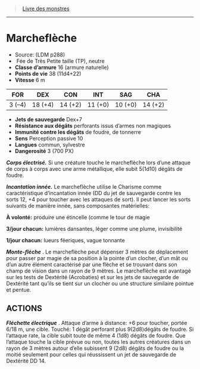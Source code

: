 ﻿> [Livre des monstres](tome_of_beasts.md)

---

# Marcheflèche

- Source: (LDM p288)
-  Fée de Très Petite taille (TP), neutre
- **Classe d’armure** 16 (armure naturelle)
- **Points de vie** 38 (11d4+22)
- **Vitesse** 6 m

|FOR|DEX|CON|INT|SAG|CHA|
|---|---|---|---|---|---|
|3 (–4)|18 (+4)|14 (+2)|11 (+0)|10 (+0)|14 (+2)|

- **Jets de sauvegarde** Dex+7
- **Résistance aux dégâts** perforants issus d’armes non magiques
- **Immunité contre les dégâts** de foudre, de tonnerre
- **Sens** Perception passive 10
- **Langues** commun, sylvestre
- **Dangerosité** 3 (700 PX)

**_Corps électrisé._** Si une créature touche le marcheflèche lors d’une attaque de corps à corps avec une arme métallique, elle subit 5(1d10) dégâts de foudre.

**_Incantation innée._** Le marcheflèche utilise le Charisme comme caractéristique d’incantation innée (DD du jet de sauvegarde contre les sorts 12, +4 pour toucher avec les attaques de sort). Il peut lancer les sorts suivants de manière innée, sans composantes matérielles:

**À volonté:** produire une étincelle (comme le tour de magie

**3/jour chacun:** lumières dansantes, léger comme une plume, invisibilité

**1/jour chacun:** lueurs féeriques, vague tonnante

**_Monte-flèche_** . Le marcheflèche peut dépenser 3 mètres de déplacement pour passer par magie de sa position à la pointe d’un clocher, d’un mât ou d’un autre élément caractérisé par une flèche et se trouvant dans son champ de vision dans un rayon de 9 mètres. Le marcheflèche est avantagé sur les tests de Dextérité (Acrobaties) et sur les jets de sauvegarde de Dextérité tant qu’ils se tient sur un clocher ou une structure similaire pointue et pentue.

## ACTIONS

**_Fléchette électrique_** . Attaque d’arme à distance: +6 pour toucher, portée 6/18 m, une cible. Touché: 1 dégât perforant plus 9(2d8)dégâts de foudre. Si l’attaque rate, la cible subit toute de même 4 (1d8) dégâts de foudre. Que l’attaque touche la cible prévue ou non, toutes les autres créatures dans un rayon de 3 mètres autour d’elle subissent 9 (2d8) dégâts de foudre ou la moitié seulement pour celles qui réussissent un jet de sauvegarde de Dextérité DD 14.

